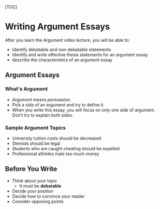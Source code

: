 [TOC]

# Writing Argument Essays

After you learn the Argument video lecture, you will be able to:

- Identify debatable and non-debatable statements
- Identify and write effective thesis statements for an argument essay
- describe the characteristics of an argument essay

## Argument Essays

### What's Argument

- *Argument* means *persuasion*.
- Pick a side of an argument and try to define it.
- When you write this essay, you will focus on only one side of argument. Don't try to explain both sides.

### Sample Argument Topics

- University tuition costs should be decreased
- Steroids should be legal
- Students who are caught cheating should be expelled
- Professional athletes male too much money

## Before You Write

- Think about your topic
  - It must be **debatable**
- Decide your position
- Decide how to convince your reader
- Consider opposing points


